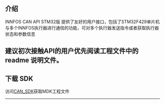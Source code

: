 ## 介绍

INNFOS CAN API STM32版 提供了友好的用户接口，包括了STM32F429单片机与多个INNFOS执行器进行通信的功能，可对多个执行器发送指令或者获取执行器状态和参数信息

建议初次接触API的用户优先阅读工程文件中的 readme 说明文件。
----

## 下载 SDK

访问[CAN_SDK](https://github.com/innfos/INNFOS-Actuator-Studio-linux.git)获取MDK工程文件

----
